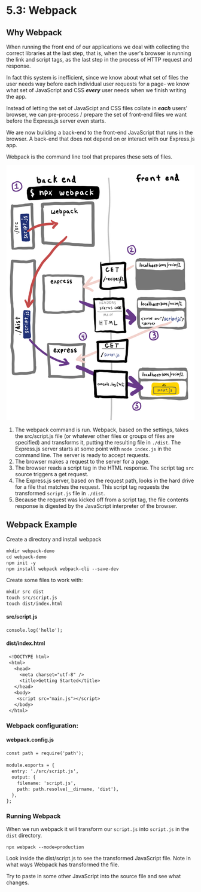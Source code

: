 # 5.3: Webpack

## Why Webpack

When running the front end of our applications we deal with collecting the correct libraries at the last step, that is, when the user's browser is running the link and script tags, as the last step in the process of HTTP request and response.

In fact this system is inefficient, since we know about what set of files the user needs way before each individual user requests for a page- we know what set of JavaScript and CSS _**every**_ user needs when we finish writing the app.

Instead of letting the set of JavaScipt and CSS files collate in _**each**_ users' browser, we can pre-process / prepare the set of front-end files we want before the Express.js server even starts.

We are now building a back-end to the front-end JavaScript that runs in the browser. A back-end that does not depend on or interact with our Express.js app.

Webpack is the command line tool that prepares these sets of files.

![](../../.gitbook/assets/webpac.jpg)



1. The webpack command is run. Webpack, based on the settings, takes the src/script.js file \(or whatever other files or groups of files are specified\) and transforms it, putting the resulting file in `./dist`. The Express.js server starts at some point with `node index.js` in the command line. The server is ready to accept requests.
2. The browser makes a request to the server for a page.
3. The browser reads a script tag in the HTML response. The script tag `src` source triggers a get request.
4. The Express.js server, based on the request path, looks in the hard drive for a file that matches the request. This script tag requests the transformed `script.js` file in `./dist`.
5. Because the request was kicked off from a script tag, the file contents response is digested by the JavaScript interpreter of the browser.

## Webpack Example

Create a directory and install webpack

```text
mkdir webpack-demo
cd webpack-demo
npm init -y
npm install webpack webpack-cli --save-dev
```

Create some files to work with:

```text
mkdir src dist
touch src/script.js
touch dist/index.html
```

#### src/script.js

```text
console.log('hello');
```

#### dist/index.html

```text
 <!DOCTYPE html>
 <html>
   <head>
     <meta charset="utf-8" />
     <title>Getting Started</title>
   </head>
   <body>
    <script src="main.js"></script>
   </body>
 </html>
```

### Webpack configuration:

#### webpack.config.js

```text
const path = require('path');

module.exports = {
  entry: './src/script.js',
  output: {
    filename: 'script.js',
    path: path.resolve(__dirname, 'dist'),
  },
};
```

### Running Webpack

When we run webpack it will transform our `script.js` into `script.js` in the `dist` directory.

```text
npx webpack --mode=production
```

Look inside the dist/script.js to see the transformed JavaScript file. Note in what ways Webpack has transformed the file.

Try to paste in some other JavaScript into the source file and see what changes.

